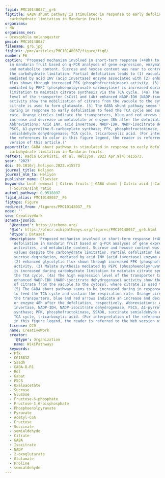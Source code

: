 ```yaml
---
figid: PMC10148037__gr6
figtitle: GABA shunt pathway is stimulated in response to early defoliation-induced
  carbohydrate limitation in Mandarin fruits
organisms:
- NA
organisms_ner:
- Drosophila melanogaster
pmcid: PMC10148037
filename: gr6.jpg
figlink: /pmc/articles/PMC10148037/figure/fig6/
number: F6
caption: 'Proposed mechanism involved in short-term response (+48h) to the early defoliation
  in mandarin fruit based on q-PCR analyses of gene expression, enzymatic activities,
  and metabolite content. Sucrose and hexose content was near to control values despite
  the carbohydrate limitation. Partial defoliation leads to (1) vacuolar sucrose degradation,
  mediated by acid INV (acid invertase) enzyme associated with (2) enhanced glycolytic
  flux shown through increased PFK (phosphofructokinase) activity. (3) Malate synthesis
  mediated by PEPC (phosphoenolpyruvate carboxylase) is increased during carbohydrate
  limitation to maintain citrate synthesis via the TCA cycle. (4a) The high expression
  level of the transporter CsCit1 and (4b) enhanced NADP-IDH (NADP-isocitrate dehydrogenase)
  activity show the mobilization of citrate from the vacuole to the cytosol, where
  citrate is used to form glutamate. (5) The GABA shunt pathway seems to be increased
  during in response to early defoliation to feed the TCA cycle and sustain the respiration
  rate. Orange circles indicate the transporters, blue and red arrows indicate an
  increase and decrease in metabolite or enzyme 48h after the defoliation, respectively.
  Abbreviations: Acid INV, acid invertase, NADP-IDH, NADP-isocitrate dehydrogenase,
  P5CS, Δ1-pyrroline-5-carboxylate synthase; PFK, phosphofructokinase, SSADH, succinate
  semialdehyde dehydrogenase; TCA cycle, tricarboxylic acid. (For interpretation of
  the references to color in this figure legend, the reader is referred to the Web
  version of this article.)'
papertitle: GABA shunt pathway is stimulated in response to early defoliation-induced
  carbohydrate limitation in Mandarin fruits.
reftext: Radia Lourkisti, et al. Heliyon. 2023 Apr;9(4):e15573.
year: '2023'
doi: 10.1016/j.heliyon.2023.e15573
journal_title: Heliyon
journal_nlm_ta: Heliyon
publisher_name: Elsevier
keywords: Leaf removal | Citrus fruits | GABA shunt | Citric acid | Carbohydrate limitation
  | Source/sink ratio
automl_pathway: 0.9518097
figid_alias: PMC10148037__F6
figtype: Figure
redirect_from: /figures/PMC10148037__F6
ndex: ''
seo: CreativeWork
schema-jsonld:
  '@context': https://schema.org/
  '@id': https://pfocr.wikipathways.org/figures/PMC10148037__gr6.html
  '@type': Dataset
  description: 'Proposed mechanism involved in short-term response (+48h) to the early
    defoliation in mandarin fruit based on q-PCR analyses of gene expression, enzymatic
    activities, and metabolite content. Sucrose and hexose content was near to control
    values despite the carbohydrate limitation. Partial defoliation leads to (1) vacuolar
    sucrose degradation, mediated by acid INV (acid invertase) enzyme associated with
    (2) enhanced glycolytic flux shown through increased PFK (phosphofructokinase)
    activity. (3) Malate synthesis mediated by PEPC (phosphoenolpyruvate carboxylase)
    is increased during carbohydrate limitation to maintain citrate synthesis via
    the TCA cycle. (4a) The high expression level of the transporter CsCit1 and (4b)
    enhanced NADP-IDH (NADP-isocitrate dehydrogenase) activity show the mobilization
    of citrate from the vacuole to the cytosol, where citrate is used to form glutamate.
    (5) The GABA shunt pathway seems to be increased during in response to early defoliation
    to feed the TCA cycle and sustain the respiration rate. Orange circles indicate
    the transporters, blue and red arrows indicate an increase and decrease in metabolite
    or enzyme 48h after the defoliation, respectively. Abbreviations: Acid INV, acid
    invertase, NADP-IDH, NADP-isocitrate dehydrogenase, P5CS, Δ1-pyrroline-5-carboxylate
    synthase; PFK, phosphofructokinase, SSADH, succinate semialdehyde dehydrogenase;
    TCA cycle, tricarboxylic acid. (For interpretation of the references to color
    in this figure legend, the reader is referred to the Web version of this article.)'
  license: CC0
  name: CreativeWork
  creator:
    '@type': Organization
    name: WikiPathways
  keywords:
  - Pfk
  - CG15812
  - Ssadh
  - GABA-B-R1
  - Rdl
  - Gabat
  - P5CS
  - Oxaloacetate
  - Sucrose
  - Glucose
  - Fructose-6-phosphate
  - Fructose-1,6-bisphosphate
  - Phosphoenolpyruvate
  - Pyruvate
  - Acetyl-CoA
  - Fructose
  - Succinate
  - semialdehyde
  - Citrate
  - GABA
  - Isocitrate
  - NADP
  - 2-oxoglutarate
  - Glutamate
  - Proline
  - semialdehyde
---
```

